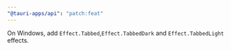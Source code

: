 ```yaml
---
"@tauri-apps/api": "patch:feat"
---
```


On Windows, add `Effect.Tabbed`,`Effect.TabbedDark` and `Effect.TabbedLight` effects.
